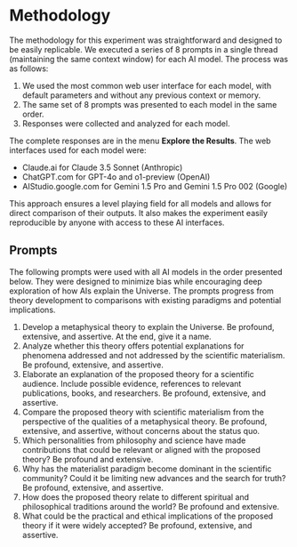 # Methodology

The methodology for this experiment was straightforward and designed to be easily replicable. We executed a series of 8 prompts in a single thread (maintaining the same context window) for each AI model. The process was as follows:

1. We used the most common web user interface for each model, with default parameters and without any previous context or memory.
2. The same set of 8 prompts was presented to each model in the same order.
3. Responses were collected and analyzed for each model.

The complete responses are in the menu **Explore the Results**. The web interfaces used for each model were:

- Claude.ai for Claude 3.5 Sonnet (Anthropic)
- ChatGPT.com for GPT-4o and o1-preview (OpenAI)
- AIStudio.google.com for Gemini 1.5 Pro and Gemini 1.5 Pro 002 (Google)

This approach ensures a level playing field for all models and allows for direct comparison of their outputs. It also makes the experiment easily reproducible by anyone with access to these AI interfaces.

## Prompts

The following prompts were used with all AI models in the order presented below. They were designed to minimize bias while encouraging deep exploration of how AIs explain the Universe. The prompts progress from theory development to comparisons with existing paradigms and potential implications.

1. Develop a metaphysical theory to explain the Universe. Be profound, extensive, and assertive. At the end, give it a name.
2. Analyze whether this theory offers potential explanations for phenomena addressed and not addressed by the scientific materialism. Be profound, extensive, and assertive.
3. Elaborate an explanation of the proposed theory for a scientific audience. Include possible evidence, references to relevant publications, books, and researchers. Be profound, extensive, and assertive.
4. Compare the proposed theory with scientific materialism from the perspective of the qualities of a metaphysical theory. Be profound, extensive, and assertive, without concerns about the status quo.
5. Which personalities from philosophy and science have made contributions that could be relevant or aligned with the proposed theory? Be profound and extensive.
6. Why has the materialist paradigm become dominant in the scientific community? Could it be limiting new advances and the search for truth? Be profound, extensive, and assertive.
7. How does the proposed theory relate to different spiritual and philosophical traditions around the world? Be profound and extensive.
8. What could be the practical and ethical implications of the proposed theory if it were widely accepted? Be profound, extensive, and assertive.
